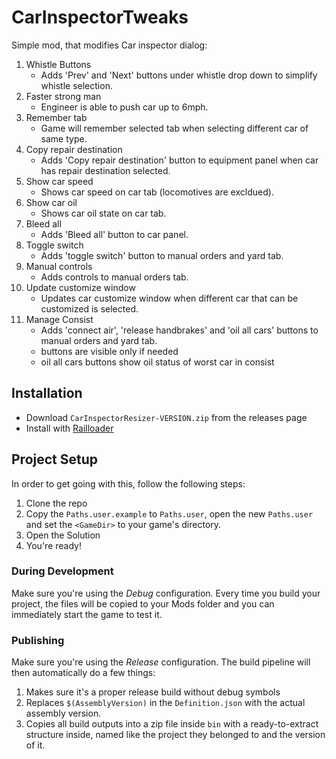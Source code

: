 # CarInspectorTweaks

Simple mod, that modifies Car inspector dialog:

1. Whistle Buttons
    - Adds 'Prev' and 'Next' buttons under whistle drop down to simplify whistle selection.
1. Faster strong man
    - Engineer is able to push car up to 6mph.
1. Remember tab
    - Game will remember selected tab when selecting different car of same type.
1. Copy repair destination
    - Adds 'Copy repair destination' button to equipment panel when car has repair destination selected.
1. Show car speed
    - Shows car speed on car tab (locomotives are excldued).
1. Show car oil
    - Shows car oil state on car tab.
1. Bleed all
    - Adds 'Bleed all' button to car panel.
1. Toggle switch
    - Adds 'toggle switch' button to manual orders and yard tab.
1. Manual controls
    -  Adds controls to manual orders tab.
1. Update customize window
    - Updates car customize window when different car that can be customized is selected.
1. Manage Consist
    - Adds 'connect air', 'release handbrakes' and 'oil all cars' buttons to manual orders and yard tab.
    - buttons are visible only if needed
    - oil all cars buttons show oil status of worst car in consist

## Installation

* Download `CarInspectorResizer-VERSION.zip` from the releases page
* Install with [Railloader]([https://www.nexusmods.com/site/mods/21](https://railroader.stelltis.ch/))

## Project Setup

In order to get going with this, follow the following steps:

1. Clone the repo
2. Copy the `Paths.user.example` to `Paths.user`, open the new `Paths.user` and set the `<GameDir>` to your game's directory.
3. Open the Solution
4. You're ready!

### During Development
Make sure you're using the _Debug_ configuration. Every time you build your project, the files will be copied to your Mods folder and you can immediately start the game to test it.

### Publishing
Make sure you're using the _Release_ configuration. The build pipeline will then automatically do a few things:

1. Makes sure it's a proper release build without debug symbols
1. Replaces `$(AssemblyVersion)` in the `Definition.json` with the actual assembly version.
1. Copies all build outputs into a zip file inside `bin` with a ready-to-extract structure inside, named like the project they belonged to and the version of it.
